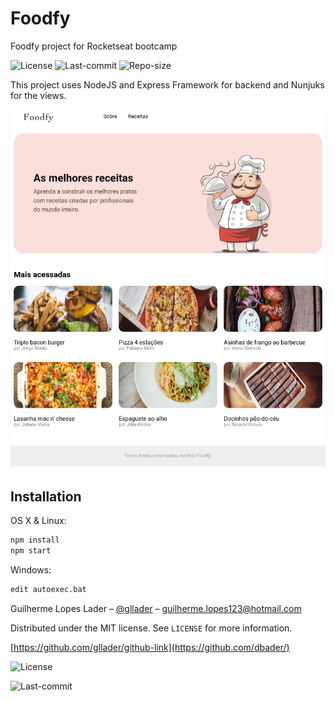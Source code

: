 # Foodfy
Foodfy project for Rocketseat bootcamp


![License][license-img]
![Last-commit][last-commit]
![Repo-size][repo-size]

This project uses NodeJS and Express Framework for backend and Nunjuks for the views. 

<center>
  <img src="https://raw.githubusercontent.com/gllader/foodfy-gll/master/frontend-food.png">
</center>

## Installation

OS X & Linux:

```sh
npm install
npm start
```

Windows:

```sh
edit autoexec.bat
```

<!-- ## Usage example

A few motivating and useful examples of how your product can be used. Spice this up with code blocks and potentially more screenshots.

_For more examples and usage, please refer to the [Wiki][wiki]._

## Development setup

Describe how to install all development dependencies and how to run an automated test-suite of some kind. Potentially do this for multiple platforms.

```sh
make install
npm test
``` -->



Guilherme Lopes Lader – [@gllader](https://twitter.com/gllader) – guilherme.lopes123@hotmail.com

Distributed under the MIT license. See ``LICENSE`` for more information.

[https://github.com/gllader/github-link](https://github.com/dbader/)


<!-- Markdown link & img dfn's -->

[wiki]: https://github.com/yourname/yourproject/wiki
[front-image]: https://raw.githubusercontent.com/gllader/foodfy-gll/master/frontend-food.png

<!-- [![NPM Version][npm-image]][npm-url]
[![Build Status][travis-image]][travis-url]
[![Downloads Stats][npm-downloads]][npm-url] -->

[license-img]: https://img.shields.io/badge/license-MIT-brightgreen?style=flat-square
[last-commit]: https://img.shields.io/github/last-commit/gllader/foodfy-gll?style=flat-square
[repo-size]: https://img.shields.io/github/repo-size/gllader/foodfy-gll?style=flat-square

![License][license-img]

![Last-commit][last-commit]